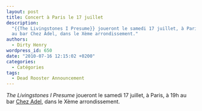 ```yaml
---
layout: post
title: Concert à Paris le 17 juillet
description:
  "{{The Livingstones I Presume}} joueront le samedi 17 juillet, à Paris, à 19h
  au bar Chez Adel, dans le Xème arrondissement."
authors:
  - Dirty Henry
wordpress_id: 650
date: "2010-07-16 12:15:02 +0200"
categories:
  - Catégories
tags:
  - Dead Rooster Announcement
---
```


_The Livingstones I Presume_ joueront le samedi 17 juillet, à Paris, à 19h au
bar [Chez Adel](https://www.timeout.fr/paris/bar/chez-adel), dans le Xème
arrondissement.
